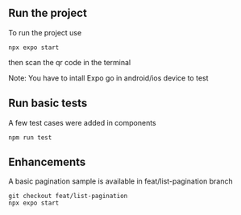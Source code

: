 ## Run the project
To run the project use 
```
npx expo start
```
then scan the qr code in the terminal
>>
Note: You have to intall Expo go in android/ios device to test
>>

## Run basic tests
A few test cases were added in components
```
npm run test
```

## Enhancements
A basic pagination sample is available in feat/list-pagination branch
```
git checkout feat/list-pagination
npx expo start
```
